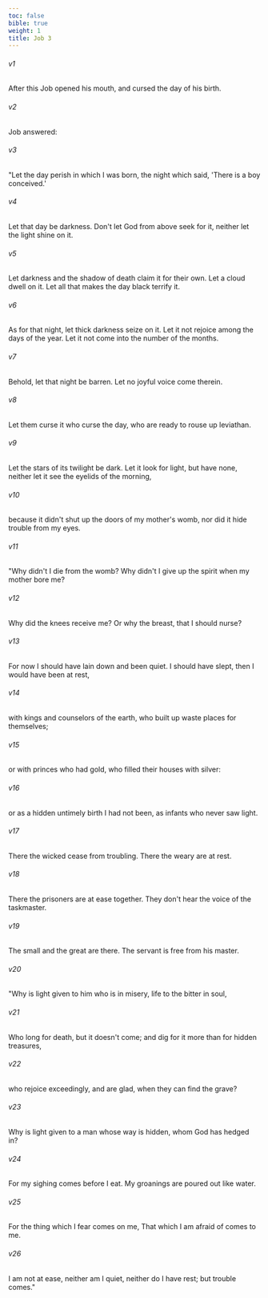 ```yaml
---
toc: false
bible: true
weight: 1
title: Job 3
---
```




###### v1 
After this Job opened his mouth, and cursed the day of his birth. 

###### v2 
Job answered: 

###### v3 
"Let the day perish in which I was born, the night which said, 'There is a boy conceived.' 

###### v4 
Let that day be darkness. Don't let God from above seek for it, neither let the light shine on it. 

###### v5 
Let darkness and the shadow of death claim it for their own. Let a cloud dwell on it. Let all that makes the day black terrify it. 

###### v6 
As for that night, let thick darkness seize on it. Let it not rejoice among the days of the year. Let it not come into the number of the months. 

###### v7 
Behold, let that night be barren. Let no joyful voice come therein. 

###### v8 
Let them curse it who curse the day, who are ready to rouse up leviathan. 

###### v9 
Let the stars of its twilight be dark. Let it look for light, but have none, neither let it see the eyelids of the morning, 

###### v10 
because it didn't shut up the doors of my mother's womb, nor did it hide trouble from my eyes. 

###### v11 
"Why didn't I die from the womb? Why didn't I give up the spirit when my mother bore me? 

###### v12 
Why did the knees receive me? Or why the breast, that I should nurse? 

###### v13 
For now I should have lain down and been quiet. I should have slept, then I would have been at rest, 

###### v14 
with kings and counselors of the earth, who built up waste places for themselves; 

###### v15 
or with princes who had gold, who filled their houses with silver: 

###### v16 
or as a hidden untimely birth I had not been, as infants who never saw light. 

###### v17 
There the wicked cease from troubling. There the weary are at rest. 

###### v18 
There the prisoners are at ease together. They don't hear the voice of the taskmaster. 

###### v19 
The small and the great are there. The servant is free from his master. 

###### v20 
"Why is light given to him who is in misery, life to the bitter in soul, 

###### v21 
Who long for death, but it doesn't come; and dig for it more than for hidden treasures, 

###### v22 
who rejoice exceedingly, and are glad, when they can find the grave? 

###### v23 
Why is light given to a man whose way is hidden, whom God has hedged in? 

###### v24 
For my sighing comes before I eat. My groanings are poured out like water. 

###### v25 
For the thing which I fear comes on me, That which I am afraid of comes to me. 

###### v26 
I am not at ease, neither am I quiet, neither do I have rest; but trouble comes."
